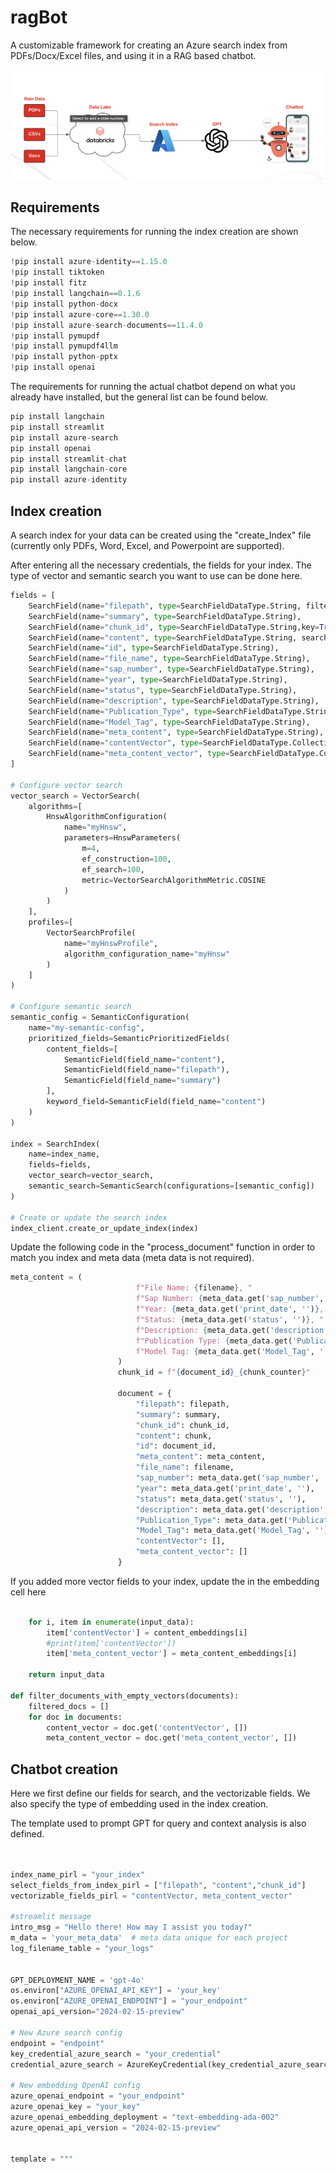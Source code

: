 # ragBot
A customizable framework for creating an Azure search index from PDFs/Docx/Excel files, and using it in a RAG based chatbot.

<img src="https://github.com/kbansal98/ragBot/blob/main/ragArch.jpg"/>

## Requirements

The necessary requirements for running the index creation are shown below. 

```python
!pip install azure-identity==1.15.0
!pip install tiktoken
!pip install fitz
!pip install langchain==0.1.6
!pip install python-docx
!pip install azure-core==1.30.0
!pip install azure-search-documents==11.4.0
!pip install pymupdf
!pip install pymupdf4llm
!pip install python-pptx
!pip install openai
```

The requirements for running the actual chatbot depend on what you already have installed, but the general list can be found below.

```python
pip install langchain
pip install streamlit
pip install azure-search
pip install openai
pip install streamlit-chat
pip install langchain-core
pip install azure-identity
```

## Index creation

A search index for your data can be created using the "create_Index" file (currently only PDFs, Word, Excel, and Powerpoint are supported).

After entering all the necessary credentials, the fields for your index. The type of vector and semantic search you want to use can be done here.
```python
fields = [
    SearchField(name="filepath", type=SearchFieldDataType.String, filterable=True, sortable=True),
    SearchField(name="summary", type=SearchFieldDataType.String),
    SearchField(name="chunk_id", type=SearchFieldDataType.String,key=True),
    SearchField(name="content", type=SearchFieldDataType.String, searchable=True),
    SearchField(name="id", type=SearchFieldDataType.String),
    SearchField(name="file_name", type=SearchFieldDataType.String),
    SearchField(name="sap_number", type=SearchFieldDataType.String),
    SearchField(name="year", type=SearchFieldDataType.String),
    SearchField(name="status", type=SearchFieldDataType.String),
    SearchField(name="description", type=SearchFieldDataType.String),
    SearchField(name="Publication_Type", type=SearchFieldDataType.String),
    SearchField(name="Model_Tag", type=SearchFieldDataType.String),
    SearchField(name="meta_content", type=SearchFieldDataType.String),
    SearchField(name="contentVector", type=SearchFieldDataType.Collection(SearchFieldDataType.Single), searchable=True, vector_search_dimensions=1536, vector_search_profile_name="myHnswProfile"),
    SearchField(name="meta_content_vector", type=SearchFieldDataType.Collection(SearchFieldDataType.Single), searchable=True, vector_search_dimensions=1536, vector_search_profile_name="myHnswProfile")
]

# Configure vector search
vector_search = VectorSearch(
    algorithms=[
        HnswAlgorithmConfiguration(
            name="myHnsw",
            parameters=HnswParameters(
                m=4,
                ef_construction=100,
                ef_search=100,
                metric=VectorSearchAlgorithmMetric.COSINE
            )
        )
    ],
    profiles=[
        VectorSearchProfile(
            name="myHnswProfile",
            algorithm_configuration_name="myHnsw"
        )
    ]
)

# Configure semantic search
semantic_config = SemanticConfiguration(
    name="my-semantic-config",
    prioritized_fields=SemanticPrioritizedFields(
        content_fields=[
            SemanticField(field_name="content"),
            SemanticField(field_name="filepath"),
            SemanticField(field_name="summary")
        ],
        keyword_field=SemanticField(field_name="content")
    )
)

index = SearchIndex(
    name=index_name,
    fields=fields,
    vector_search=vector_search,
    semantic_search=SemanticSearch(configurations=[semantic_config])
)

# Create or update the search index
index_client.create_or_update_index(index)

```

Update the following code in the "process_document" function in order to match you index and meta data (meta data is not required).
```python
meta_content = (
                            f"File Name: {filename}, "
                            f"Sap Number: {meta_data.get('sap_number', '')}, "
                            f"Year: {meta_data.get('print_date', '')}, "
                            f"Status: {meta_data.get('status', '')}, "
                            f"Description: {meta_data.get('description', '')}, "
                            f"Publication Type: {meta_data.get('Publication_Type', '')}, "
                            f"Model Tag: {meta_data.get('Model_Tag', '')}"
                        )
                        chunk_id = f"{document_id}_{chunk_counter}"

                        document = {
                            "filepath": filepath,
                            "summary": summary,
                            "chunk_id": chunk_id,
                            "content": chunk,
                            "id": document_id,
                            "meta_content": meta_content,
                            "file_name": filename,
                            "sap_number": meta_data.get('sap_number', ''),
                            "year": meta_data.get('print_date', ''),
                            "status": meta_data.get('status', ''),
                            "description": meta_data.get('description', ''),
                            "Publication_Type": meta_data.get('Publication_Type', ''),
                            "Model_Tag": meta_data.get('Model_Tag', ''),
                            "contentVector": [],
                            "meta_content_vector": []
                        }
```

If you added more vector fields to your index, update the in the embedding cell here
```python

    for i, item in enumerate(input_data):
        item['contentVector'] = content_embeddings[i]
        #print(item['contentVector'])
        item['meta_content_vector'] = meta_content_embeddings[i]

    return input_data

def filter_documents_with_empty_vectors(documents):
    filtered_docs = []
    for doc in documents:
        content_vector = doc.get('contentVector', [])
        meta_content_vector = doc.get('meta_content_vector', [])
```

## Chatbot creation

Here we first define our fields for search, and the vectorizable fields. We also specify the type of embedding used in the index creation. 

The template used to prompt GPT for query and context analysis is also defined.

```python


index_name_pirl = "your_index"
select_fields_from_index_pirl = ["filepath", "content","chunk_id"]
vectorizable_fields_pirl = "contentVector, meta_content_vector"

#streamlit message
intro_msg = "Hello there! How may I assist you today?"
m_data = 'your_meta_data'  # meta data unique for each project
log_filename_table = "your_logs"


GPT_DEPLOYMENT_NAME = 'gpt-4o'
os.environ["AZURE_OPENAI_API_KEY"] = 'your_key'
os.environ["AZURE_OPENAI_ENDPOINT"] = "your_endpoint"
openai_api_version="2024-02-15-preview"

# New Azure search config
endpoint = "endpoint"
key_credential_azure_search = "your_credential"
credential_azure_search = AzureKeyCredential(key_credential_azure_search)

# New embedding OpenAI config
azure_openai_endpoint = "your_endpoint"
azure_openai_key = "your_key"
azure_openai_embedding_deployment = "text-embedding-ada-002"
azure_openai_api_version = "2024-02-15-preview" 


template = """

```

